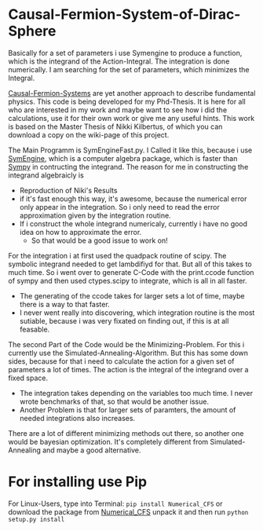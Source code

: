 # Causal-Fermion-System-of-Dirac-Sphere
Basically for a set of parameters i use Symengine to produce a function, which is the integrand of the Action-Integral. The integration is done numerically. I am searching for the set of parameters, which minimizes the Integral.

[Causal-Fermion-Systems](https://en.wikipedia.org/wiki/Causal_fermion_system) are yet another approach to describe 
fundamental physics. 
This code is being developed for my Phd-Thesis. It is here for all who are interested in my work and 
maybe want to see how i did the calculations, use it for their own work or give me any useful hints.
This work is based on the Master Thesis of Nikki Kilbertus, of which you can download a copy on the wiki-page of this project.

The Main Programm is SymEngineFast.py. I Called it like this, because i use [SymEngine](https://github.com/symengine), which is a computer algebra package, which is faster than [Sympy](http://www.sympy.org/en/index.html) in contructing the integrand. The reason for me in constructing the integrand algebraicly is
- Reproduction of Niki's Results
- if it's fast enough this way, it's awesome, because the numerical error only appear in the integration. 
  So i only need to read the error approximation given by the integration routine. 
- If i construct the whole integrand numericaly, currently i have no 
  good idea on how to approximate the error. 
     - So that would be a good issue to work on!

For the integration i at first used the quadpack routine of scipy. The symbolic integrand needed to get lambdifiyd for that. 
But all of this takes to much time. So i went over to generate C-Code with the print.ccode function of sympy and then used ctypes.scipy to integrate, which is all in all faster. 
- The generating of the ccode takes for larger sets a lot of time, maybe there is a way to that faster.
- I never went really into discovering, which integration routine is the most sutiable, because i was very 
fixated on finding out, if this is at all feasable. 

The second Part of the Code would be the Minimizing-Problem. For this i currently use the Simulated-Annealing-Algorithm. But this has some down sides, because for that i need to calculate the action for a given set of parameters a lot of times. The action is the integral of the integrand over a fixed space. 
    
   - The integration takes depending on the variables too much time. I never wrote benchmarks of that, so that would be another issue. 
   - Another Problem is that for larger sets of paramters, the amount of needed integrations also increases. 
 
There are a lot of different minimizing methods out there, so another one would be bayesian optimization. It's completely different from Simulated-Annealing and maybe a good alternative. 

# For installing use Pip
For Linux-Users, type into Terminal:
`pip install Numerical_CFS`
or download the package from [Numerical_CFS](https://pypi.python.org/pypi/Numerical-CFS) unpack it and then 
run `python setup.py install`


